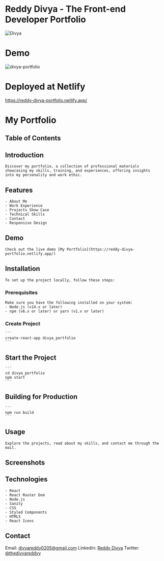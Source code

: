 # Reddy Divya - The Front-end Developer Portfolio

![Divya](https://user-images.githubusercontent.com/34181144/235349232-cdb9a996-cfaa-4d79-a38d-fcf2af41db34.png)

# Demo

![divya-portfolio](https://user-images.githubusercontent.com/34181144/235348992-a8db3f63-af6d-42ce-8690-071eb3b31bcc.gif)

# Deployed at Netlify

https://reddy-divya-portfolio.netlify.app/

# My Portfolio

## Table of Contents

## Introduction

    Discover my portfolio, a collection of professional materials showcasing my skills, training, and experiences, offering insights into my personality and work ethic.

## Features

    - About Me
    - Work Experience
    - Projects Show Case
    - Technical Skills
    - Contact
    - Responsive Design

## Demo

    Check out the live demo [My Portfolio](https://reddy-divya-portfolio.netlify.app/)

## Installation

    To set up the project locally, follow these steps:

### Prerequisites

    Make sure you have the following installed on your system:
    - Node.js (v14.x or later)
    - npm (v6.x or later) or yarn (v1.x or later)

### Create Project

    ```
    create-react-app divya_portfolio
    ```

## Start the Project

    ```
    cd divya_portfolio
    npm start
    ```

## Building for Production

    ```
    npm run build
    ```

## Usage

    Explore the projects, read about my skills, and contact me through the mail.

## Screenshots

## Technologies

    - React
    - React Router Dom
    - Node.js
    - Sanity
    - CSS
    - Styled Components
    - HTML5
    - React Icons

## Contact

Email: divyareddy0205@gmail.com
LinkedIn: [Reddy Divya](https://www.linkedin.com/in/reddy-divya-58025a12b/)
Twitter: [@thedivyareddyy](https://x.com/thedivyareddyy)
